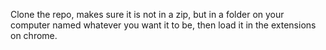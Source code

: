 Clone the repo, makes sure it is not in a zip, but in a folder on your computer named whatever you want it to be, then load it in the extensions on chrome.
